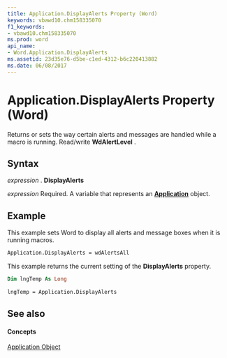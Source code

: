 ```yaml
---
title: Application.DisplayAlerts Property (Word)
keywords: vbawd10.chm158335070
f1_keywords:
- vbawd10.chm158335070
ms.prod: word
api_name:
- Word.Application.DisplayAlerts
ms.assetid: 23d35e76-d5be-c1ed-4312-b6c220413882
ms.date: 06/08/2017
---
```



# Application.DisplayAlerts Property (Word)

Returns or sets the way certain alerts and messages are handled while a macro is running. Read/write  **WdAlertLevel** .


## Syntax

 _expression_ . **DisplayAlerts**

 _expression_ Required. A variable that represents an **[Application](Word.Application.md)** object.


## Example

This example sets Word to display all alerts and message boxes when it is running macros.


```vb
Application.DisplayAlerts = wdAlertsAll
```

This example returns the current setting of the  **DisplayAlerts** property.




```vb
Dim lngTemp As Long 
 
lngTemp = Application.DisplayAlerts
```


## See also


#### Concepts


[Application Object](Word.Application.md)

